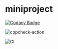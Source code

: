 # miniproject

[![Codacy Badge](https://api.codacy.com/project/badge/Grade/9dd0e5b96cd44c61b625440456a7ecf6)](https://app.codacy.com/manual/99002638/miniproject?utm_source=github.com&utm_medium=referral&utm_content=99002638/miniproject&utm_campaign=Badge_Grade_Dashboard)

![cppcheck-action](https://github.com/99002638/miniproject/workflows/cppcheck-action/badge.svg)


![CI](https://github.com/99002638/miniproject/workflows/CI/badge.svg)
